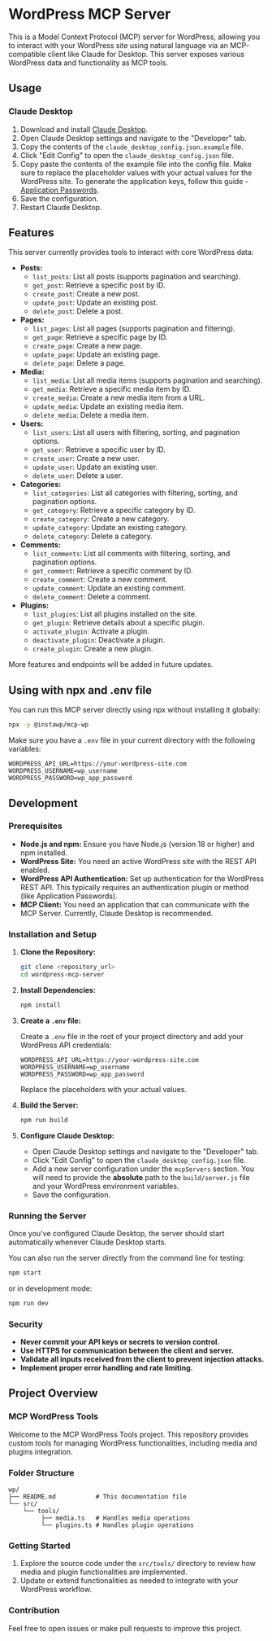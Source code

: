 # WordPress MCP Server

This is a Model Context Protocol (MCP) server for WordPress, allowing you to interact with your WordPress site using natural language via an MCP-compatible client like Claude for Desktop. This server exposes various WordPress data and functionality as MCP tools.

## Usage 

### Claude Desktop 

1. Download and install [Claude Desktop](https://claude.ai/claude-desktop).
2. Open Claude Desktop settings and navigate to the "Developer" tab.
3. Copy the contents of the `claude_desktop_config.json.example` file.
4. Click "Edit Config" to open the `claude_desktop_config.json` file.
5. Copy paste the contents of the example file into the config file. Make sure to replace the placeholder values with your actual values for the WordPress site. To generate the application keys, follow this guide - [Application Passwords](https://wordpress.org/support/article/application-passwords/).
6. Save the configuration.
7. Restart Claude Desktop.

## Features

This server currently provides tools to interact with core WordPress data:

*   **Posts:**
    *   `list_posts`: List all posts (supports pagination and searching).
    *   `get_post`: Retrieve a specific post by ID.
    *   `create_post`: Create a new post.
    *   `update_post`: Update an existing post.
    *   `delete_post`: Delete a post.
*   **Pages:**
    *   `list_pages`: List all pages (supports pagination and filtering).
    *   `get_page`: Retrieve a specific page by ID.
    *   `create_page`: Create a new page.
    *   `update_page`: Update an existing page.
    *   `delete_page`: Delete a page.
*   **Media:**
    *   `list_media`: List all media items (supports pagination and searching).
    *   `get_media`: Retrieve a specific media item by ID.
    *   `create_media`: Create a new media item from a URL.
    *   `update_media`: Update an existing media item.
    *   `delete_media`: Delete a media item.
*   **Users:**
    *   `list_users`: List all users with filtering, sorting, and pagination options.
    *   `get_user`: Retrieve a specific user by ID.
    *   `create_user`: Create a new user.
    *   `update_user`: Update an existing user.
    *   `delete_user`: Delete a user.
*   **Categories:**
    *   `list_categories`: List all categories with filtering, sorting, and pagination options.
    *   `get_category`: Retrieve a specific category by ID.
    *   `create_category`: Create a new category.
    *   `update_category`: Update an existing category.
    *   `delete_category`: Delete a category.
*   **Comments:**
    *   `list_comments`: List all comments with filtering, sorting, and pagination options.
    *   `get_comment`: Retrieve a specific comment by ID.
    *   `create_comment`: Create a new comment.
    *   `update_comment`: Update an existing comment.
    *   `delete_comment`: Delete a comment.
*   **Plugins:**
    *   `list_plugins`: List all plugins installed on the site.
    *   `get_plugin`: Retrieve details about a specific plugin.
    *   `activate_plugin`: Activate a plugin.
    *   `deactivate_plugin`: Deactivate a plugin.
    *   `create_plugin`: Create a new plugin.
    

More features and endpoints will be added in future updates.

## Using with npx and .env file

You can run this MCP server directly using npx without installing it globally:

```bash
npx -y @instawp/mcp-wp
```

Make sure you have a `.env` file in your current directory with the following variables:

```env
WORDPRESS_API_URL=https://your-wordpress-site.com
WORDPRESS_USERNAME=wp_username
WORDPRESS_PASSWORD=wp_app_password
```

## Development

### Prerequisites

*   **Node.js and npm:** Ensure you have Node.js (version 18 or higher) and npm installed.
*   **WordPress Site:** You need an active WordPress site with the REST API enabled.
*   **WordPress API Authentication:** Set up authentication for the WordPress REST API. This typically requires an authentication plugin or method (like Application Passwords).
*   **MCP Client:** You need an application that can communicate with the MCP Server. Currently, Claude Desktop is recommended.

### Installation and Setup

1.  **Clone the Repository:**

    ```bash
    git clone <repository_url>
    cd wordpress-mcp-server
    ```

2.  **Install Dependencies:**

    ```bash
    npm install
    ```

3.  **Create a `.env` file:**

    Create a `.env` file in the root of your project directory and add your WordPress API credentials:

    ```env
    WORDPRESS_API_URL=https://your-wordpress-site.com
    WORDPRESS_USERNAME=wp_username
    WORDPRESS_PASSWORD=wp_app_password
    ```

    Replace the placeholders with your actual values.

4.  **Build the Server:**

    ```bash
    npm run build
    ```

5. **Configure Claude Desktop:**

   * Open Claude Desktop settings and navigate to the "Developer" tab.
   * Click "Edit Config" to open the `claude_desktop_config.json` file.
   * Add a new server configuration under the `mcpServers` section. You will need to provide the **absolute** path to the `build/server.js` file and your WordPress environment variables.
   * Save the configuration.

### Running the Server

Once you've configured Claude Desktop, the server should start automatically whenever Claude Desktop starts.

You can also run the server directly from the command line for testing:

```bash
npm start
```

or in development mode:

```bash
npm run dev
```

### Security

*   **Never commit your API keys or secrets to version control.**
*   **Use HTTPS for communication between the client and server.**
*   **Validate all inputs received from the client to prevent injection attacks.**
*   **Implement proper error handling and rate limiting.**

## Project Overview

### MCP WordPress Tools

Welcome to the MCP WordPress Tools project. This repository provides custom tools for managing WordPress functionalities, including media and plugins integration.

### Folder Structure

```
wp/
├── README.md           # This documentation file
└── src/
    └── tools/
         ├── media.ts   # Handles media operations
         └── plugins.ts # Handles plugin operations
```

### Getting Started

1. Explore the source code under the `src/tools/` directory to review how media and plugin functionalities are implemented.
2. Update or extend functionalities as needed to integrate with your WordPress workflow.

### Contribution

Feel free to open issues or make pull requests to improve this project.
